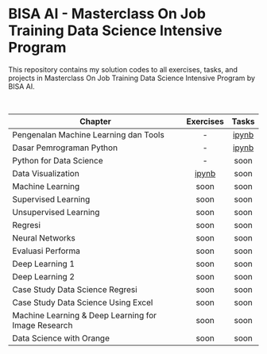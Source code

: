 # BISA AI - Masterclass On Job Training Data Science Intensive Program

This repository contains my solution codes to all exercises, tasks, and projects in Masterclass On Job Training Data Science Intensive Program by BISA AI.

<br>

| Chapter |  Exercises | Tasks |
| --- | :---: | :---: |
| Pengenalan Machine Learning dan Tools | - | [ipynb](https://github.com/andreyyohanes/BISA-AI-Masterclass-On-Job-Training-Data-Science-Intensive-Program/blob/main/01%20Pengenalan%20Machine%20Learning%20dan%20Tools/Pengenalan%20Machine%20Learning%20dan%20Tools.ipynb) |
| Dasar Pemrograman Python | - | [ipynb](https://github.com/andreyyohanes/BISA-AI-Masterclass-On-Job-Training-Data-Science-Intensive-Program/blob/main/02%20Dasar%20Pemrograman%20Python/Dasar%20Pemrograman%20Python.ipynb) |
| Python for Data Science | - | soon |
| Data Visualization | [ipynb](https://github.com/andreyyohanes/BISA-AI-Masterclass-On-Job-Training-Data-Science-Intensive-Program/blob/main/04%20Data%20Visualization/Data%20Visualization%20(Exercise).ipynb) | soon |
| Machine Learning | soon | soon |
| Supervised Learning | soon | soon |
| Unsupervised Learning | soon | soon |
| Regresi | soon | soon |
| Neural Networks | soon | soon |
| Evaluasi Performa | soon | soon |
| Deep Learning 1 | soon | soon |
| Deep Learning 2 | soon | soon |
| Case Study Data Science Regresi | soon | soon |
| Case Study Data Science Using Excel | soon | soon |
| Machine Learning & Deep Learning for Image Research | soon | soon |
| Data Science with Orange | soon | soon |
